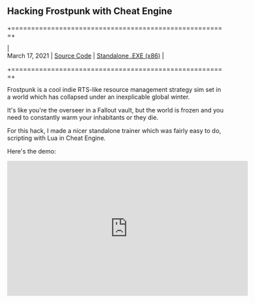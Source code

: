 ## Hacking Frostpunk with Cheat Engine

+======================================================+

|	
March 17, 2021 | 
[Source Code](https://github.com/danjaaron/Frostpunk-Hack.git) |
[Standalone .EXE (x86)](https://www.patreon.com/posts/frostpunk-god-48811435)
|

+======================================================+

Frostpunk is a cool indie RTS-like resource management strategy sim set in a world which has collapsed under an inexplicable global winter.

It's like you're the overseer in a Fallout vault, but the world is frozen and you need to constantly warm your inhabitants or they die.

For this hack, I made a nicer standalone trainer which was fairly easy to do, scripting with Lua in Cheat Engine.

Here's the demo:

<iframe width="560" height="315" src="https://www.youtube.com/embed/1pY75qlJ6t4" frameborder="0" allow="accelerometer; autoplay; clipboard-write; encrypted-media; gyroscope; picture-in-picture" allowfullscreen></iframe>

